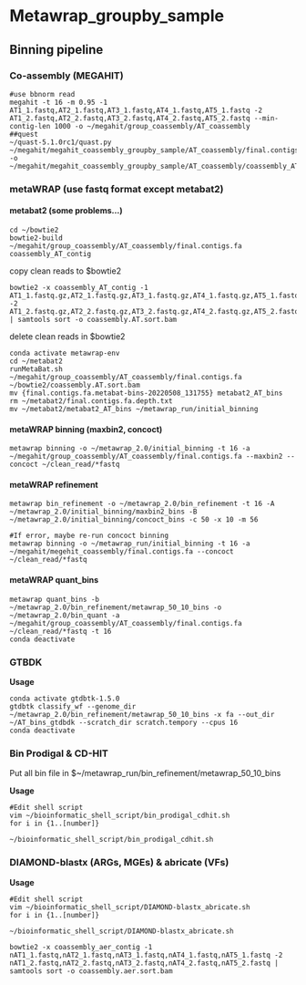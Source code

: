 # Metawrap_groupby_sample

## Binning pipeline
### Co-assembly (MEGAHIT)
```
#use bbnorm read
megahit -t 16 -m 0.95 -1 AT1_1.fastq,AT2_1.fastq,AT3_1.fastq,AT4_1.fastq,AT5_1.fastq -2 AT1_2.fastq,AT2_2.fastq,AT3_2.fastq,AT4_2.fastq,AT5_2.fastq --min-contig-len 1000 -o ~/megahit/group_coassembly/AT_coassembly
##quest
~/quast-5.1.0rc1/quast.py ~/megahit/megahit_coassembly_groupby_sample/AT_coassembly/final.contigs.fa -o ~/megahit/megahit_coassembly_groupby_sample/AT_coassembly/coassembly_AT_quast
```   

### metaWRAP (use fastq format except metabat2)
#### metabat2    (some problems...)
```   
cd ~/bowtie2    
bowtie2-build  ~/megahit/group_coassembly/AT_coassembly/final.contigs.fa coassembly_AT_contig   
```   
copy clean reads to $bowtie2    
```   
bowtie2 -x coassembly_AT_contig -1 AT1_1.fastq.gz,AT2_1.fastq.gz,AT3_1.fastq.gz,AT4_1.fastq.gz,AT5_1.fastq.gz -2  AT1_2.fastq.gz,AT2_2.fastq.gz,AT3_2.fastq.gz,AT4_2.fastq.gz,AT5_2.fastq.gz | samtools sort -o coassembly.AT.sort.bam  
```
delete clean reads in $bowtie2    
```
conda activate metawrap-env
cd ~/metabat2
runMetaBat.sh ~/megahit/group_coassembly/AT_coassembly/final.contigs.fa ~/bowtie2/coassembly.AT.sort.bam   
mv {final.contigs.fa.metabat-bins-20220508_131755} metabat2_AT_bins
rm ~/metabat2/final.contigs.fa.depth.txt  
mv ~/metabat2/metabat2_AT_bins ~/metawrap_run/initial_binning
```   
#### metaWRAP binning (maxbin2, concoct)   
 ```    
 metawrap binning -o ~/metawrap_2.0/initial_binning -t 16 -a ~/megahit/group_coassembly/AT_coassembly/final.contigs.fa --maxbin2 --concoct ~/clean_read/*fastq    
 ```
#### metaWRAP refinement  
```  
metawrap bin_refinement -o ~/metawrap_2.0/bin_refinement -t 16 -A ~/metawrap_2.0/initial_binning/maxbin2_bins -B ~/metawrap_2.0/initial_binning/concoct_bins -c 50 -x 10 -m 56 

#If error, maybe re-run concoct binning
metawrap binning -o ~/metawrap_run/initial_binning -t 16 -a ~/megahit/megehit_coassembly/final.contigs.fa --concoct ~/clean_read/*fastq
```  
#### metaWRAP quant_bins
```
metawrap quant_bins -b ~/metawrap_2.0/bin_refinement/metawrap_50_10_bins -o ~/metawrap_2.0/bin_quant -a ~/megahit/group_coassembly/AT_coassembly/final.contigs.fa ~/clean_read/*fastq -t 16  
conda deactivate
```

### GTBDK

**Usage**   
```   
conda activate gtdbtk-1.5.0   
gtdbtk classify_wf --genome_dir ~/metawrap_2.0/bin_refinement/metawrap_50_10_bins -x fa --out_dir ~/AT_bins_gtdbdk --scratch_dir scratch.tempory --cpus 16    
conda deactivate
```  

### Bin Prodigal & CD-HIT  
Put all bin file in $\~/metawrap_run/bin_refinement/metawrap_50_10_bins  

**Usage**      
```  
#Edit shell script  
vim ~/bioinformatic_shell_script/bin_prodigal_cdhit.sh  
for i in {1..[number]}  

~/bioinformatic_shell_script/bin_prodigal_cdhit.sh  
```

### DIAMOND-blastx (ARGs, MGEs) & abricate (VFs)  
  
**Usage**  
```  
#Edit shell script  
vim ~/bioinformatic_shell_script/DIAMOND-blastx_abricate.sh 
for i in {1..[number]} 

~/bioinformatic_shell_script/DIAMOND-blastx_abricate.sh  
```  



```
bowtie2 -x coassembly_aer_contig -1 nAT1_1.fastq,nAT2_1.fastq,nAT3_1.fastq,nAT4_1.fastq,nAT5_1.fastq -2  nAT1_2.fastq,nAT2_2.fastq,nAT3_2.fastq,nAT4_2.fastq,nAT5_2.fastq | samtools sort -o coassembly.aer.sort.bam  
```
